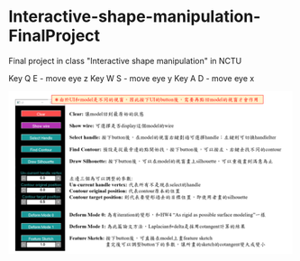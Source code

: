 # Interactive-shape-manipulation-FinalProject
Final project in class "Interactive shape manipulation" in NCTU

Key Q E - move eye z
Key W S - move eye y
Key A D - move eye x

![image](https://github.com/gina10287/Interactive-shape-manipulation-FinalProject/blob/master/Instruction0.png)

